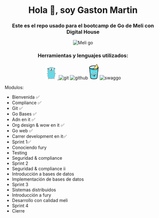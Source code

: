 <h1 align="center">Hola 👋, soy Gaston Martin</h1>
<h3 align="center">Este es el repo usado para el bootcamp de Go de Meli con Digital House</h3>
<p align="center">
<img
src="https://miro.medium.com/max/720/1*8o0AvUpPy4leQB7VR3ZgXg.jpeg" 
alt="Meli go"/>
</p>
<p align="center">
  <h3 align="center">Herramientas y lenguajes utilizados:</h3>
  <p align="center"> <a href="https://golang.org" target="_blank" 
    rel="noreferrer"> <img 
    src="https://raw.githubusercontent.com/devicons/devicon/master/icons/go/go-original.svg" 
    alt="go" width="40" height="40"/> </a> 
    <img 
    src="https://mercedesdavila.github.io/img/git.png" 
    alt="git" width="40" height="40"/>
    <img 
    src="https://cdn3.iconfinder.com/data/icons/free-social-icons/67/github_circle_gray-512.png" 
    alt="github" width="40" height="40"/>
    <img 
    src="https://raw.githubusercontent.com/gin-gonic/logo/master/color.png" 
    alt="gingonic" width="30" height="50"/>
    <img 
    src="https://raw.githubusercontent.com/swaggo/swag/master/assets/swaggo.png"
    alt="swaggo" width="50" height="50"/>
  </p>
</P
<h3 align="left"> Modulos: </h3>
<p> 
  <ul>
    <li>Bienvenida ✅</li>
    <li>Compliance ✅</li>
    <li>Git ✅</li>
    <li>Go Bases ✅</li>
    <li>Adn en it  ✅</li>
    <li>Org design & wow en it  ✅</li>
    <li>Go web ✅</li>
    <li>Carrer development en it✅</li>
    <li>Sprint 1✅</li>
    <li>Conociendo fury</li>
    <li>Testing</li>
    <li>Seguridad & compliance</li>
    <li>Sprint 2</li>
    <li>Seguridad & compliance ii</li>
    <li>Introducción a bases de datos</li>
    <li>Implementación de bases de datos</li>
    <li>Sprint 3</li>
    <li>Sistemas distribuidos</li>
    <li>Introducción a fury</li>
    <li>Desarrollo con calidad meli</li>
    <li>Sprint 4</li>
    <li>Cierre</li>
  </ul>
</p>

